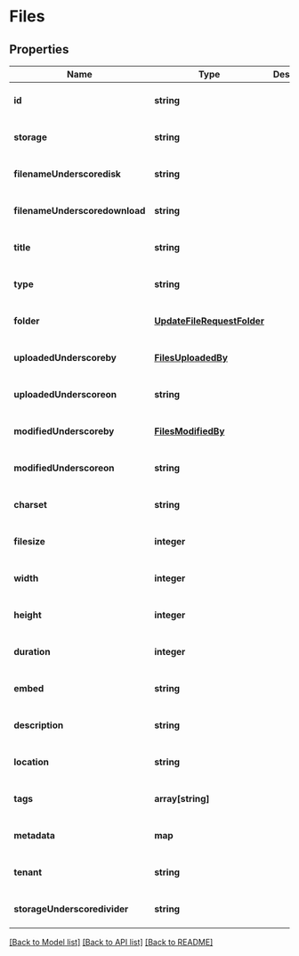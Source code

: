 # Files

## Properties
Name | Type | Description | Notes
------------ | ------------- | ------------- | -------------
**id** | **string** |  | [optional] [default to null]
**storage** | **string** |  | [optional] [default to null]
**filenameUnderscoredisk** | **string** |  | [optional] [default to null]
**filenameUnderscoredownload** | **string** |  | [optional] [default to null]
**title** | **string** |  | [optional] [default to null]
**type** | **string** |  | [optional] [default to null]
**folder** | [**UpdateFileRequestFolder**](UpdateFileRequestFolder.md) |  | [optional] [default to null]
**uploadedUnderscoreby** | [**FilesUploadedBy**](FilesUploadedBy.md) |  | [optional] [default to null]
**uploadedUnderscoreon** | **string** |  | [optional] [default to null]
**modifiedUnderscoreby** | [**FilesModifiedBy**](FilesModifiedBy.md) |  | [optional] [default to null]
**modifiedUnderscoreon** | **string** |  | [optional] [default to null]
**charset** | **string** |  | [optional] [default to null]
**filesize** | **integer** |  | [optional] [default to null]
**width** | **integer** |  | [optional] [default to null]
**height** | **integer** |  | [optional] [default to null]
**duration** | **integer** |  | [optional] [default to null]
**embed** | **string** |  | [optional] [default to null]
**description** | **string** |  | [optional] [default to null]
**location** | **string** |  | [optional] [default to null]
**tags** | **array[string]** |  | [optional] [default to null]
**metadata** | **map** |  | [optional] [default to null]
**tenant** | **string** |  | [optional] [default to null]
**storageUnderscoredivider** | **string** |  | [optional] [default to null]

[[Back to Model list]](../README.md#documentation-for-models) [[Back to API list]](../README.md#documentation-for-api-endpoints) [[Back to README]](../README.md)


